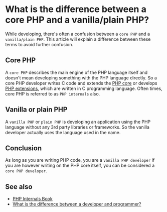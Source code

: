 # What is the difference between a core PHP and a vanilla/plain PHP?

While developing, there's often a confusion between a `core PHP` and a
`vanilla/plain PHP`. This article will explain a difference between these terms
to avoid further confusion.

## Core PHP

A `core PHP` describes the main engine of the PHP language itself and doesn't mean
developing something with the PHP language directly. So a core PHP
developer writes C code and extends the [PHP core](https://github.com/php/php-src)
or develops [PHP extensions](http://php.net/manual/en/internals2.structure.php),
which are written in C programming language. Often times, core PHP is referred to
as `PHP internals` also.

## Vanilla or plain PHP

A `vanilla PHP` or `plain PHP` is developing an application using the PHP language
without any 3rd party libraries or frameworks. So the vanilla developer actually
uses the language used in the name.

## Conclusion

As long as you are writing PHP code, you are a `vanilla PHP developer` if you are
however writing on the PHP core itself, you can be considered a `core PHP developer`.

## See also

* [PHP Internals Book](http://www.phpinternalsbook.com/)
* [What is the difference between a developer and programmer?](/general/professions.md)
